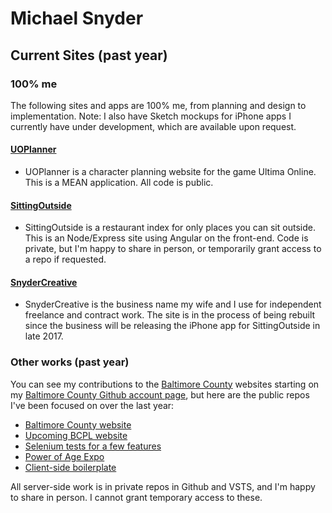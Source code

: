 # Michael Snyder

## Current Sites (past year)

### 100% me
The following sites and apps are 100% me, from planning and design to implementation. Note: I also have Sketch mockups for iPhone apps I currently have under development, which are available upon request.

#### [UOPlanner](http://uoplanner.com)
* UOPlanner is a character planning website for the game Ultima Online. This is a MEAN application. All code is public.

#### [SittingOutside](https://sittingoutside.com) 
* SittingOutside is a restaurant index for only places you can sit outside. This is an Node/Express site using Angular on the front-end. Code is private, but I'm happy to share in person, or temporarily grant access to a repo if requested.

#### [SnyderCreative](http://snydercreative.com)
* SnyderCreative is the business name my wife and I use for independent freelance and contract work. The site is in the process of being rebuilt since the business will be releasing the iPhone app for SittingOutside in late 2017.

### Other works (past year)
You can see my contributions to the [Baltimore County](http://baltimorecountymd.gov) websites starting on my [Baltimore County Github account page](https://github.com/mxsnyder), but here are the public repos I've been focused on over the last year:

* [Baltimore County website](https://github.com/baltimorecounty/baltimorecountymd.gov-assets)
* [Upcoming BCPL website](https://github.com/baltimorecounty/BCPL-assets)
* [Selenium tests for a few features](https://github.com/baltimorecounty/baltimorecountymd.gov-selenium-tests)
* [Power of Age Expo](https://github.com/baltimorecounty/PowerOfAge-Website)
* [Client-side boilerplate](https://github.com/baltimorecounty/boilerplate-client-side)
    
All server-side work is in private repos in Github and VSTS, and I'm happy to share in person. I cannot grant temporary access to these.
